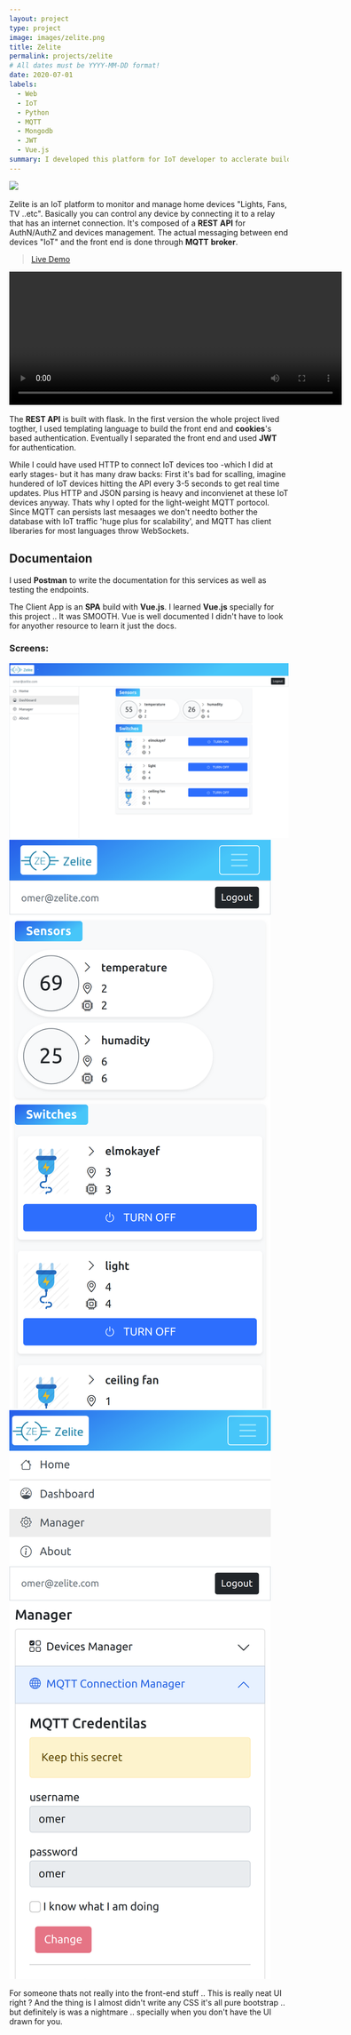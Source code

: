 ```yaml
---
layout: project
type: project
image: images/zelite.png
title: Zelite
permalink: projects/zelite
# All dates must be YYYY-MM-DD format!
date: 2020-07-01
labels:
  - Web
  - IoT
  - Python
  - MQTT
  - Mongodb
  - JWT
  - Vue.js
summary: I developed this platform for IoT developer to acclerate building home autoamtion solutions.
---
```


<img class="ui image" src="{{ site.baseurl }}/images/zelite-arch.jpg">

Zelite is an IoT platform to monitor and manage home devices "Lights, Fans, TV ..etc". Basically you can control any device by connecting it to a relay that has an internet connection. It's composed of a **REST** **API** for AuthN/AuthZ and devices management. The actual messaging between end devices "IoT" and the front end is done through **MQTT** **broker**.

> [Live Demo](https://3omer.github.io/zelite-client/)

<video class="" width="600px" height="240" controls>
  <source type="video/webm" src="{{ site.baseurl }}/images/zelite.webm">
</video>

The **REST API** is built with flask. In the first version the whole project lived togther, I used templating language to build the front end and **cookies**'s based authentication. Eventually I separated the front end and used **JWT** for authentication.

While I could have used HTTP to connect IoT devices too -which I did at early stages- but it has many draw backs: First it's bad for scalling, imagine hundered of IoT devices hitting the API every 3-5 seconds to get real time updates. Plus HTTP and JSON parsing is heavy and inconvienet at these IoT devices anyway. Thats why I opted for the light-weight MQTT portocol. Since MQTT can persists last mesaages we don't needto bother the database with IoT traffic 'huge plus for scalability', and MQTT has client liberaries for most languages throw WebSockets.

## Documentaion

I used **Postman** to write the documentation for this services as well as testing the endpoints.

The Client App is an **SPA** build with **Vue.js**. I learned **Vue.js** specially for this project .. It was SMOOTH. Vue is well documented I didn't have to look for anyother resource to learn it just the docs.

### Screens:

<div class="ui images">
  <img class="ui centered big image" src="../images/zelite-1.png">
  <img class="ui medium image" src="../images/zelite-2.png">
  <img class="ui medium image" src="../images/zelite-3.png">
</div>

For someone thats not really into the front-end stuff .. This is really neat UI right ? And the thing is I almost didn't write any CSS it's all pure bootstrap .. but definitely is was a nightmare .. specially when you don't have the UI drawn for you.
